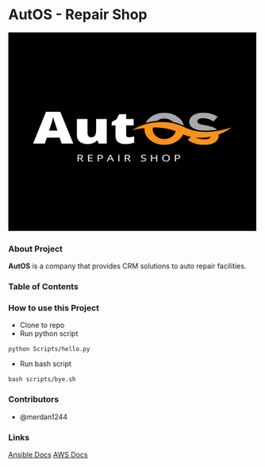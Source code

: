 # AutOS - Repair Shop

<img src="images/AutOS.png" alt="logo" width="500" height="400" class="center"> 

### About Project
**AutOS** is a company that provides CRM solutions to auto repair facilities.

### Table of Contents

### How to use this Project
 
- Clone to repo
- Run python script
```
python Scripts/hello.py
```
- Run bash script
```
bash scripts/bye.sh
```

### Contributors 

- @merdan1244


### Links

[Ansible Docs](https://docs.ansible.com/)
[AWS Docs](https://docs.aws.amazon.com/)